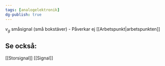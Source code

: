 ```yaml
---
tags: [analogelektronik]
dg-publish: true
---
```

$v_g$ småsignal (små bokstäver)
	-  Påverkar ej [[Arbetspunkt|arbetspunkten]]

## Se också:
[[Storsignal]]
[[Signal]]